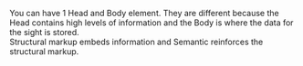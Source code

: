 You can have 1 Head and Body element. They are different because the Head  contains high levels of information and the Body is where the data for the sight is stored.  
  Structural markup embeds information and Semantic reinforces the structural markup.
  
